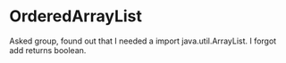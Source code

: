 # OrderedArrayList

Asked group, found out that I needed a import java.util.ArrayList.
I forgot add returns boolean.
